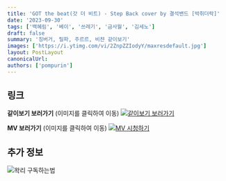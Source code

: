 ```yaml
---
title: 'GOT the beat(갓 더 비트) - Step Back cover by 결석밴드 [박취더락]'
date: '2023-09-30'
tags: ['백혜림', '베이', '쓰레기', '금사월', '김세노']
draft: false
summary: '징버거, 릴파, 주르르, 비챤 같이보기'
images: ['https://i.ytimg.com/vi/2ZnpZZIodyY/maxresdefault.jpg']
layout: PostLayout
canonicalUrl:
authors: ['pompurin']
---
```


## 링크

**같이보기 보러가기** (이미지를 클릭하여 이동)
[![같이보기 보러가기](https://cdn.discordapp.com/attachments/1136601898116464710/1137050327938506852/logo.png)](https://cafe.naver.com/steamindiegame/13137166)

**MV 보러가기** (이미지를 클릭하여 이동)
[![MV 시청하기](https://i.ytimg.com/vi/2ZnpZZIodyY/maxresdefault.jpg)](https://youtu.be/2ZnpZZIodyY?si=7dtSt63tVsKurMf8)

## 추가 정보

![왁리 구독하는법](https://cdn.discordapp.com/attachments/1136601898116464710/1137049857136267374/--2cut.gif)
